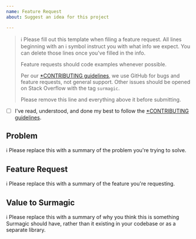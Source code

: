 ```yaml
---
name: Feature Request
about: Suggest an idea for this project

---
```


> ℹ Please fill out this template when filing a feature request.
> All lines beginning with an ℹ symbol instruct you with what info we expect. You can delete those lines once you've filled in the info.
>
> Feature requests should code examples whenever possible.
>
> Per our [*CONTRIBUTING guidelines](https://github.com/gurhub/surmagic/blob/master/CONTRIBUTING.md), we use GitHub for
> bugs and feature requests, not general support. Other issues should be opened on Stack Overflow with the tag `surmagic`.
>
> Please remove this line and everything above it before submitting.

* [ ] I've read, understood, and done my best to follow the [*CONTRIBUTING guidelines](https://github.com/gurhub/surmagic/blob/master/CONTRIBUTING.md).

## Problem

ℹ Please replace this with a summary of the problem you're trying to solve.

## Feature Request

ℹ Please replace this with a summary of the feature you're requesting.

## Value to Surmagic

ℹ Please replace this with a summary of why you think this is something Surmagic should have, rather than it existing in your codebase or as a separate library.
